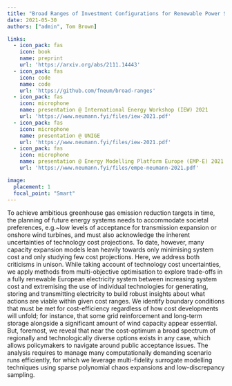 ```yaml
---
title: "Broad Ranges of Investment Configurations for Renewable Power Systems, Robust to Cost Uncertainty and Near-Optimality"
date: 2021-05-30
authors: ["admin", Tom Brown]

links:
  - icon_pack: fas
    icon: book
    name: preprint
    url: 'https://arxiv.org/abs/2111.14443'
  - icon_pack: fas
    icon: code
    name: code
    url: 'https://github.com/fneum/broad-ranges'
  - icon_pack: fas
    icon: microphone
    name: presentation @ International Energy Workshop (IEW) 2021
    url: 'https://www.neumann.fyi/files/iew-2021.pdf'
  - icon_pack: fas
    icon: microphone
    name: presentation @ UNIGE
    url: 'https://www.neumann.fyi/files/iew-2021.pdf'
  - icon_pack: fas
    icon: microphone
    name: presentation @ Energy Modelling Platform Europe (EMP-E) 2021
    url: 'https://www.neumann.fyi/files/empe-neumann-2021.pdf'

image:
  placement: 1
  focal_point: "Smart"
---
```


To achieve ambitious greenhouse gas emission reduction targets in time, the
planning of future energy systems needs to accommodate societal preferences,
e.g.~low levels of acceptance for transmission expansion or onshore wind
turbines, and must also acknowledge the inherent uncertainties of technology
cost projections. To date, however, many capacity expansion models lean heavily
towards only minimising system cost and only studying few cost projections.
Here, we address both criticisms in unison. While taking account of technology
cost uncertainties, we apply methods from multi-objective optimisation to
explore trade-offs in a fully renewable European electricity system between
increasing system cost and extremising the use of individual technologies for
generating, storing and transmitting electricity to build robust insights about
what actions are viable within given cost ranges. We identify boundary
conditions that must be met for cost-efficiency regardless of how cost
developments will unfold; for instance, that some grid reinforcement and
long-term storage alongside a significant amount of wind capacity appear
essential. But, foremost, we reveal that near the cost-optimum a broad spectrum
of regionally and technologically diverse options exists in any case, which
allows policymakers to navigate around public acceptance issues. The analysis
requires to manage many computationally demanding scenario runs efficiently, for
which we leverage multi-fidelity surrogate modelling techniques using sparse
polynomial chaos expansions and low-discrepancy sampling.
